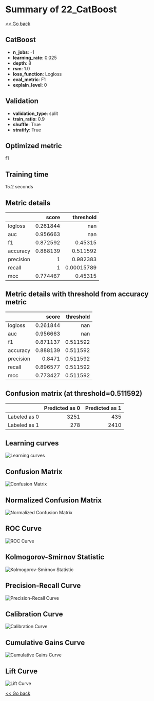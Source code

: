 # Summary of 22_CatBoost

[<< Go back](../README.md)


## CatBoost
- **n_jobs**: -1
- **learning_rate**: 0.025
- **depth**: 8
- **rsm**: 1.0
- **loss_function**: Logloss
- **eval_metric**: F1
- **explain_level**: 0

## Validation
 - **validation_type**: split
 - **train_ratio**: 0.9
 - **shuffle**: True
 - **stratify**: True

## Optimized metric
f1

## Training time

15.2 seconds

## Metric details
|           |    score |    threshold |
|:----------|---------:|-------------:|
| logloss   | 0.261844 | nan          |
| auc       | 0.956663 | nan          |
| f1        | 0.872592 |   0.45315    |
| accuracy  | 0.888139 |   0.511592   |
| precision | 1        |   0.982383   |
| recall    | 1        |   0.00015789 |
| mcc       | 0.774467 |   0.45315    |


## Metric details with threshold from accuracy metric
|           |    score |   threshold |
|:----------|---------:|------------:|
| logloss   | 0.261844 |  nan        |
| auc       | 0.956663 |  nan        |
| f1        | 0.871137 |    0.511592 |
| accuracy  | 0.888139 |    0.511592 |
| precision | 0.8471   |    0.511592 |
| recall    | 0.896577 |    0.511592 |
| mcc       | 0.773427 |    0.511592 |


## Confusion matrix (at threshold=0.511592)
|              |   Predicted as 0 |   Predicted as 1 |
|:-------------|-----------------:|-----------------:|
| Labeled as 0 |             3251 |              435 |
| Labeled as 1 |              278 |             2410 |

## Learning curves
![Learning curves](learning_curves.png)
## Confusion Matrix

![Confusion Matrix](confusion_matrix.png)


## Normalized Confusion Matrix

![Normalized Confusion Matrix](confusion_matrix_normalized.png)


## ROC Curve

![ROC Curve](roc_curve.png)


## Kolmogorov-Smirnov Statistic

![Kolmogorov-Smirnov Statistic](ks_statistic.png)


## Precision-Recall Curve

![Precision-Recall Curve](precision_recall_curve.png)


## Calibration Curve

![Calibration Curve](calibration_curve_curve.png)


## Cumulative Gains Curve

![Cumulative Gains Curve](cumulative_gains_curve.png)


## Lift Curve

![Lift Curve](lift_curve.png)



[<< Go back](../README.md)

